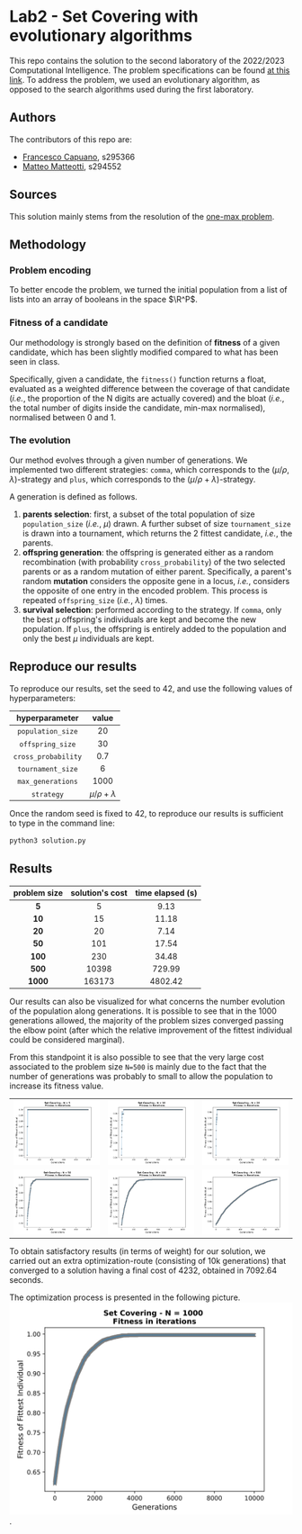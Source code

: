 # Lab2 - Set Covering with evolutionary algorithms
This repo contains the solution to the second laboratory of the 2022/2023 Computational Intelligence. The problem specifications can be found [at this link](https://github.com/squillero/computational-intelligence/blob/master/2022-23/lab1_set-covering.ipynb). To address the problem, we used an evolutionary algorithm, as opposed to the search algorithms used during the first laboratory. 
## Authors
The contributors of this repo are:
* [Francesco Capuano](https://github.com/fracapuano/CompIntelligence_2022), s295366 
* [Matteo Matteotti](https://github.com/mttmtt31/compIntelligence_2022), s294552  

## Sources 
This solution mainly stems from the resolution of the [one-max problem](https://github.com/squillero/computational-intelligence/blob/master/2022-23/one-max.ipynb).

## Methodology
### Problem encoding
To better encode the problem, we turned the initial population from a list of lists into an array of booleans in the space $\R^P$.  

### Fitness of a candidate
Our methodology is strongly based on the definition of **fitness** of a given candidate, which has been slightly modified compared to what has been seen in class. 

Specifically, given a candidate, the `fitness()` function returns a float, evaluated as a weighted difference between the coverage of that candidate (*i.e.*, the proportion of the N digits are actually covered) and the bloat (*i.e.*, the total number of digits inside the candidate, min-max normalised), normalised between 0 and 1.

### The evolution
Our method evolves through a given number of generations. 
We implemented two different strategies: `comma`, which corresponds to the $(\mu/\rho, \lambda)$-strategy and `plus`, which corresponds to the $(\mu/\rho + \lambda)$-strategy.

A generation is defined as follows.

  1. **parents selection**: first, a subset of the total population of size `population_size` (*i.e.*, $\mu$) drawn. A further subset of size `tournament_size`  is drawn into a tournament, which returns the 2 fittest candidate, *i.e.*, the parents.
  2. **offspring generation**: the offspring is generated either as a random recombination (with probability `cross_probability`) of the two selected parents or as a random mutation of either parent. Specifically, a parent's random **mutation** considers the opposite gene in a locus, *i.e.*, considers the opposite of one entry in the encoded problem. This process is repeated ``offspring_size`` (*i.e.*, $\lambda$) times.
  3. **survival selection**: performed according to the strategy. If `comma`, only the best $\mu$ offspring's individuals are kept and become the new population. If `plus`, the offspring is entirely added to the population and only the best $\mu$ individuals are kept.

## Reproduce our results
To reproduce our results, set the seed to 42, and use the following values of hyperparameters:

| **hyperparameter** | **value** 
|:---:|:---:
| `population_size` | 20
| `offspring_size` | 30
| `cross_probability` | 0.7
| `tournament_size` | 6
| `max_generations` | 1000
| `strategy`| $\mu/\rho + \lambda$

Once the random seed is fixed to 42, to reproduce our results is sufficient to type in the command line: 

```bash
python3 solution.py
```

## Results
| **problem size** | **solution's cost** | **time elapsed (s)** |
|:---:|:---:|:---:|
| **5** | 5 | 9.13 |
| **10** | 15 | 11.18 |
| **20** | 20 | 7.14 |
| **50** | 101 | 17.54 |
| **100** | 230 | 34.48 |
| **500** | 10398 | 729.99 |
| **1000** | 163173 | 4802.42 |

Our results can also be visualized for what concerns the number evolution of the population along generations. It is possible to see that in the 1000 generations allowed, the majority of the problem sizes converged passing the elbow point (after which the relative improvement of the fittest individual could be considered marginal). 

From this standpoint it is also possible to see that the very large cost associated to the problem size `N=500` is mainly due to the fact that the number of generations was probably to small to allow the population to increase its fitness value. 

| | | |
|:-------------------------:|:-------------------------:|:-------------------------:|
|![img](images/N%3D5-fitness.svg)|![img](images/N%3D10-fitness.svg)|![img](images/N%3D20-fitness.svg)|
|![img](images/N=50-fitness.svg)|![img](images/N%3D100-fitness.svg)|![img](images/N=500-fitness.svg)|

To obtain satisfactory results (in terms of weight) for our solution, we carried out an extra optimization-route (consisting of 10k generations) that converged to a solution having a final cost of 4232, obtained in 7092.64 seconds.

The optimization process is presented in the following picture. 
![img](images/N%3D1000-fitness.svg).